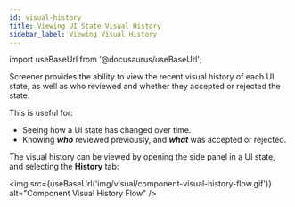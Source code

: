 ```yaml
---
id: visual-history
title: Viewing UI State Visual History
sidebar_label: Viewing Visual History
---
```


import useBaseUrl from '@docusaurus/useBaseUrl';

Screener provides the ability to view the recent visual history of each UI state, as well as who reviewed and whether they accepted or rejected the state.

This is useful for:

- Seeing how a UI state has changed over time.
- Knowing **_who_** reviewed previously, and **_what_** was accepted or rejected.

The visual history can be viewed by opening the side panel in a UI state, and selecting the **History** tab:

<img src={useBaseUrl('img/visual/component-visual-history-flow.gif')} alt="Component Visual History Flow" />

